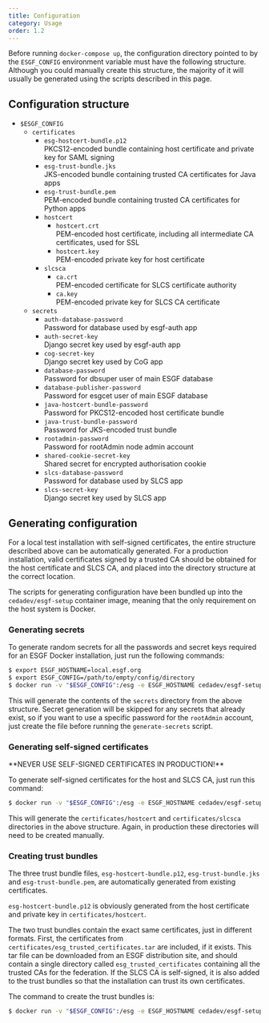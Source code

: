 ```yaml
---
title: Configuration
category: Usage
order: 1.2
---
```


Before running `docker-compose up`, the configuration directory pointed to by
the `ESGF_CONFIG` environment variable must have the following structure.
Although you could manually create this structure, the majority of it will usually
be generated using the scripts described in this page.

## Configuration structure

  * `$ESGF_CONFIG`
      * `certificates`
          * `esg-hostcert-bundle.p12`  
            PKCS12-encoded bundle containing host certificate and private key for SAML signing
          * `esg-trust-bundle.jks`  
            JKS-encoded bundle containing trusted CA certificates for Java apps
          * `esg-trust-bundle.pem`  
            PEM-encoded bundle containing trusted CA certificates for Python apps
          * `hostcert`
              * `hostcert.crt`  
                PEM-encoded host certificate, including all intermediate CA certificates, used for SSL
              * `hostcert.key`  
                PEM-encoded private key for host certificate
          * `slcsca`
              * `ca.crt`  
                PEM-encoded certificate for SLCS certificate authority
              * `ca.key`  
                PEM-encoded private key for SLCS CA certificate
      * `secrets`
          * `auth-database-password`  
            Password for database used by esgf-auth app
          * `auth-secret-key`  
            Django secret key used by esgf-auth app
          * `cog-secret-key`  
            Django secret key used by CoG app
          * `database-password`  
            Password for dbsuper user of main ESGF database
          * `database-publisher-password`  
            Password for esgcet user of main ESGF database
          * `java-hostcert-bundle-password`  
            Password for PKCS12-encoded host certificate bundle
          * `java-trust-bundle-password`  
            Password for JKS-encoded trust bundle
          * `rootadmin-password`  
            Password for rootAdmin node admin account
          * `shared-cookie-secret-key`  
            Shared secret for encrypted authorisation cookie
          * `slcs-database-password`  
            Password for database used by SLCS app
          * `slcs-secret-key`  
            Django secret key used by SLCS app


## Generating configuration

For a local test installation with self-signed certificates, the entire structure
described above can be automatically generated. For a production installation,
valid certificates signed by a trusted CA should be obtained for the host certificate
and SLCS CA, and placed into the directory structure at the correct location.

The scripts for generating configuration have been bundled up into the `cedadev/esgf-setup`
container image, meaning that the only requirement on the host system is Docker.

### Generating secrets

To generate random secrets for all the passwords and secret keys required for an
ESGF Docker installation, just run the following commands:

```sh
$ export ESGF_HOSTNAME=local.esgf.org
$ export ESGF_CONFIG=/path/to/empty/config/directory
$ docker run -v "$ESGF_CONFIG":/esg -e ESGF_HOSTNAME cedadev/esgf-setup generate-secrets
```

This will generate the contents of the `secrets` directory from the above structure.
Secret generation will be skipped for any secrets that already exist, so if you
want to use a specific password for the `rootAdmin` account, just create the
file before running the `generate-secrets` script.

### Generating self-signed certificates

<div class="note note-danger" markdown="1">
**NEVER USE SELF-SIGNED CERTIFICATES IN PRODUCTION!**
</div>

To generate self-signed certificates for the host and SLCS CA, just run this
command:

```sh
$ docker run -v "$ESGF_CONFIG":/esg -e ESGF_HOSTNAME cedadev/esgf-setup generate-test-certificates
```

This will generate the `certificates/hostcert` and `certificates/slcsca` directories
in the above structure. Again, in production these directories will need to be
created manually.

### Creating trust bundles

The three trust bundle files, `esg-hostcert-bundle.p12`, `esg-trust-bundle.jks`
and `esg-trust-bundle.pem`, are automatically generated from existing certificates.

`esg-hostcert-bundle.p12` is obviously generated from the host certificate and
private key in `certificates/hostcert`.

The two trust bundles contain the exact same certificates, just in different formats.
First, the certificates from `certificates/esg_trusted_certificates.tar` are
included, if it exists. This tar file can be downloaded from an ESGF distribution
site, and should contain a single directory called `esg_trusted_certificates`
containing all the trusted CAs for the federation. If the SLCS CA is self-signed,
it is also added to the trust bundles so that the installation can trust its own
certificates.

The command to create the trust bundles is:

```sh
$ docker run -v "$ESGF_CONFIG":/esg -e ESGF_HOSTNAME cedadev/esgf-setup create-trust-bundles
```
